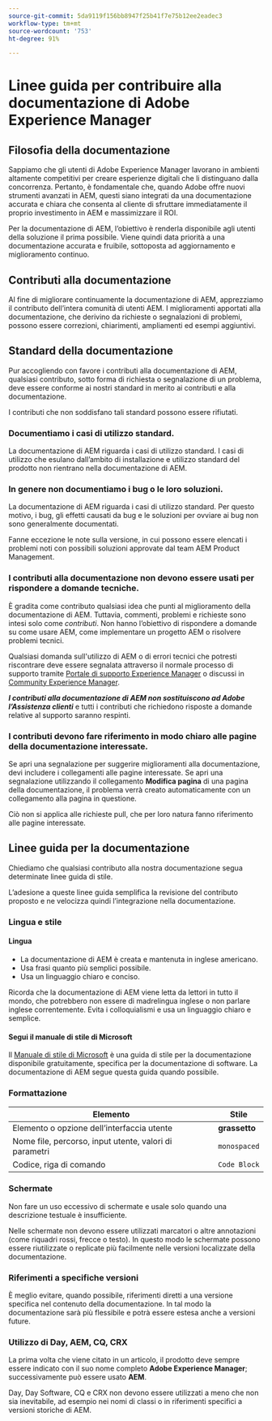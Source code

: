 ```yaml
---
source-git-commit: 5da9119f156bb8947f25b41f7e75b12ee2eadec3
workflow-type: tm+mt
source-wordcount: '753'
ht-degree: 91%

---
```

# Linee guida per contribuire alla documentazione di Adobe Experience Manager

## Filosofia della documentazione

Sappiamo che gli utenti di Adobe Experience Manager lavorano in ambienti altamente competitivi per creare esperienze digitali che li distinguano dalla concorrenza. Pertanto, è fondamentale che, quando Adobe offre nuovi strumenti avanzati in AEM, questi siano integrati da una documentazione accurata e chiara che consenta al cliente di sfruttare immediatamente il proprio investimento in AEM e massimizzare il ROI.

Per la documentazione di AEM, l’obiettivo è renderla disponibile agli utenti della soluzione il prima possibile. Viene quindi data priorità a una documentazione accurata e fruibile, sottoposta ad aggiornamento e miglioramento continuo.

## Contributi alla documentazione

Al fine di migliorare continuamente la documentazione di AEM, apprezziamo il contributo dell’intera comunità di utenti AEM. I miglioramenti apportati alla documentazione, che derivino da richieste o segnalazioni di problemi, possono essere correzioni, chiarimenti, ampliamenti ed esempi aggiuntivi.

## Standard della documentazione

Pur accogliendo con favore i contributi alla documentazione di AEM, qualsiasi contributo, sotto forma di richiesta o segnalazione di un problema, deve essere conforme ai nostri standard in merito ai contributi e alla documentazione.

I contributi che non soddisfano tali standard possono essere rifiutati.

### Documentiamo i casi di utilizzo standard.

La documentazione di AEM riguarda i casi di utilizzo standard. I casi di utilizzo che esulano dall’ambito di installazione e utilizzo standard del prodotto non rientrano nella documentazione di AEM.

### In genere non documentiamo i bug o le loro soluzioni.

La documentazione di AEM riguarda i casi di utilizzo standard. Per questo motivo, i bug, gli effetti causati da bug e le soluzioni per ovviare ai bug non sono generalmente documentati.

Fanne eccezione le note sulla versione, in cui possono essere elencati i problemi noti con possibili soluzioni approvate dal team AEM Product Management.

### I contributi alla documentazione non devono essere usati per rispondere a domande tecniche.

È gradita come contributo qualsiasi idea che punti al miglioramento della documentazione di AEM. Tuttavia, commenti, problemi e richieste sono intesi solo come *contributi*. Non hanno l’obiettivo di rispondere a domande su come usare AEM, come implementare un progetto AEM o risolvere problemi tecnici.

Qualsiasi domanda sull&#39;utilizzo di AEM o di errori tecnici che potresti riscontrare deve essere segnalata attraverso il normale processo di supporto tramite [Portale di supporto Experience Manager](https://experienceleague.adobe.com/?support-solution=Experience+Manager#home) o discussi in [Community Experience Manager](https://experienceleaguecommunities.adobe.com/t5/adobe-experience-manager/ct-p/adobe-experience-manager-community).

***I contributi alla documentazione di AEM non sostituiscono ad Adobe l’Assistenza clienti*** e tutti i contributi che richiedono risposte a domande relative al supporto saranno respinti.

### I contributi devono fare riferimento in modo chiaro alle pagine della documentazione interessate.

Se apri una segnalazione per suggerire miglioramenti alla documentazione, devi includere i collegamenti alle pagine interessate. Se apri una segnalazione utilizzando il collegamento **Modifica pagina** di una pagina della documentazione, il problema verrà creato automaticamente con un collegamento alla pagina in questione.

Ciò non si applica alle richieste pull, che per loro natura fanno riferimento alle pagine interessate.

## Linee guida per la documentazione

Chiediamo che qualsiasi contributo alla nostra documentazione segua determinate linee guida di stile.

L’adesione a queste linee guida semplifica la revisione del contributo proposto e ne velocizza quindi l’integrazione nella documentazione.

### Lingua e stile

#### Lingua

* La documentazione di AEM è creata e mantenuta in inglese americano.
* Usa frasi quanto più semplici possibile.
* Usa un linguaggio chiaro e conciso.

Ricorda che la documentazione di AEM viene letta da lettori in tutto il mondo, che potrebbero non essere di madrelingua inglese o non parlare inglese correntemente. Evita i colloquialismi e usa un linguaggio chiaro e semplice.

#### Segui il manuale di stile di Microsoft

Il [Manuale di stile di Microsoft](https://docs.microsoft.com/it-it/style-guide/welcome/) è una guida di stile per la documentazione disponibile gratuitamente, specifica per la documentazione di software. La documentazione di AEM segue questa guida quando possibile.

### Formattazione

| Elemento | Stile |
|---|---|
| Elemento o opzione dell’interfaccia utente | **grassetto** |
| Nome file, percorso, input utente, valori di parametri | `monospaced` |
| Codice, riga di comando | ```Code Block``` |

### Schermate

Non fare un uso eccessivo di schermate e usale solo quando una descrizione testuale è insufficiente.

Nelle schermate non devono essere utilizzati marcatori o altre annotazioni (come riquadri rossi, frecce o testo). In questo modo le schermate possono essere riutilizzate o replicate più facilmente nelle versioni localizzate della documentazione.

### Riferimenti a specifiche versioni

È meglio evitare, quando possibile, riferimenti diretti a una versione specifica nel contenuto della documentazione. In tal modo la documentazione sarà più flessibile e potrà essere estesa anche a versioni future.

### Utilizzo di Day, AEM, CQ, CRX

La prima volta che viene citato in un articolo, il prodotto deve sempre essere indicato con il suo nome completo **Adobe Experience Manager**; successivamente può essere usato **AEM**.

Day, Day Software, CQ e CRX non devono essere utilizzati a meno che non sia inevitabile, ad esempio nei nomi di classi o in riferimenti specifici a versioni storiche di AEM.
